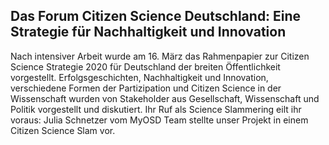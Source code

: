 ## Das Forum Citizen Science Deutschland: Eine Strategie für Nachhaltigkeit und Innovation









Nach intensiver Arbeit wurde am 16. März das Rahmenpapier zur Citizen Science Strategie 2020 für Deutschland der breiten Öffentlichkeit vorgestellt. Erfolgsgeschichten, Nachhaltigkeit und Innovation, verschiedene Formen der Partizipation und Citizen Science in der Wissenschaft wurden von Stakeholder aus Gesellschaft, Wissenschaft und Politik vorgestellt und diskutiert.
Ihr Ruf als Science Slammering eilt ihr voraus: Julia Schnetzer vom MyOSD Team stellte unser Projekt in einem Citizen Science Slam vor.